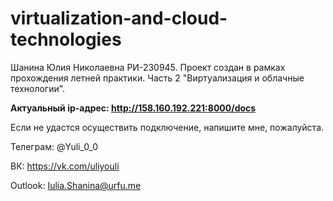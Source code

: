 # virtualization-and-cloud-technologies
Шанина Юлия Николаевна РИ-230945. Проект создан в рамках прохождения летней практики. Часть 2 "Виртуализация и облачные технологии". 

**Актуальный ip-адрес: http://158.160.192.221:8000/docs**

Если не удастся осуществить подключение, напишите мне, пожалуйста.

Телеграм: @Yuli_0_0

ВК: https://vk.com/uliyouli

Outlook: Iulia.Shanina@urfu.me
